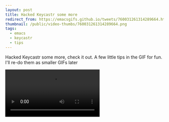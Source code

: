 ```yaml
---
layout: post
title: Hacked Keycastr some more
redirect_from: https://emacsgifs.github.io/tweets/760031261314289664.html
thumbnail: /public/video-thumbs/760031261314289664.png
tags:
  - emacs
  - keycastr
  - tips
---
```


Hacked Keycastr some more, check it out. A few little tips in the GIF
for fun. I'll re-do them as smaller GIFs later

<video controls autoplay loop>
  <source src="/public/videos/760031261314289664.mp4" type="video/mp4">
    Sorry your browser does not support the video tag, maybe time to upgrade?
</video>
